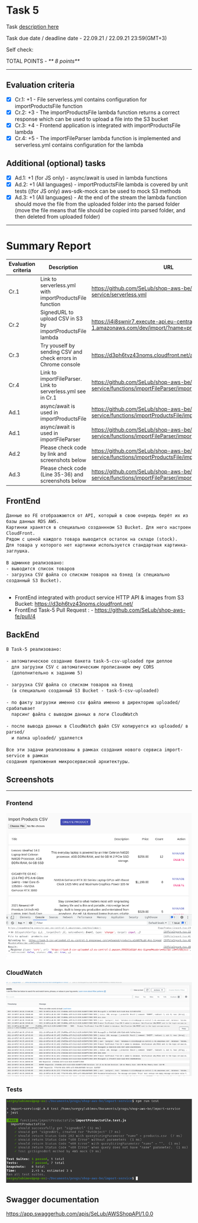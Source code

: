 # __Task 5__

Task [description here](https://github.com/EPAM-JS-Competency-center/cloud-development-course-initial/blob/main/task5-import-to-s3/task.md)

Task due date / deadline date - 22.09.21 / 22.09.21 23:59(GMT+3)

Self check:
 
 TOTAL POINTS - _** 8 points**_
 
-----------
## __Evaluation criteria__

- [x] Cr.1: +1 - File serverless.yml contains configuration for importProductsFile function
- [x] Cr.2: +3 - The importProductsFile lambda function returns a correct response which can be used to upload a file into the S3 bucket
- [x] Cr.3: +4 - Frontend application is integrated with importProductsFile lambda
- [x] Cr.4: +5 - The importFileParser lambda function is implemented and serverless.yml contains configuration for the lambda

## __Additional (optional) tasks__

- [x] Ad.1: +1 (for JS only) - async/await is used in lambda functions
- [x] Ad.2: +1 (All languages) - importProductsFile lambda is covered by unit tests ((for JS only) aws-sdk-mock can be used to mock S3 methods
- [x] Ad.3: +1 (All languages) - At the end of the stream the lambda function should move the file from the uploaded folder into the parsed folder (move the file means that file should be copied into parsed folder, and then deleted from uploaded folder)
------------

# __Summary Report__
Evaluation criteria   | Description | URL 
-------|--------------|-----
Cr.1 | Link to serverless.yml with importProductsFile function   | https://github.com/SeLub/shop-aws-be/blob/task-5/import-service/serverless.yml
Cr.2 | SignedURL to upload CSV in S3 by importProductsFile lambda | https://i4j8swnir7.execute-api.eu-central-1.amazonaws.com/dev/import/?name=products.csv
Cr.3 | Try youself by sending CSV and check errors in Chrome console | https://d3ph6tvz43noms.cloudfront.net/admin/products
Cr.4 | Link to importFileParser. Link to serverless.yml see in Cr.1 | https://github.com/SeLub/shop-aws-be/blob/task-5/import-service/functions/importFileParser/importFileParser.js
Ad.1 | async/await is used in importProductsFile | https://github.com/SeLub/shop-aws-be/blob/task-5/import-service/functions/importProductsFile/importProductsFile.js
Ad.1 | async/await is used in importFileParser | https://github.com/SeLub/shop-aws-be/blob/task-5/import-service/functions/importFileParser/importFileParser.js
Ad.2 | Please check code by link and screenshots below | https://github.com/SeLub/shop-aws-be/blob/task-5/import-service/functions/importProductsFile/importProductsFile.test.js
Ad.3 | Please check code (Line 35-36) and screenshots below | https://github.com/SeLub/shop-aws-be/blob/task-5/import-service/functions/importFileParser/importFileParser.js

## __FrontEnd__

```
Данные во FE отобраажаются от API, который в свою очередь берёт их из базы данных RDS AWS.
Картинки хранятся в специально созданнном S3 Bucket. Для него настроен CloudFront.
Рядом с ценой каждого товара выводится остаток на складе (stock).
Для товара у которого нет картинки используется стандартная картинка-заглушка.

В админке реализовано: 
- выводится список товаров
- загрузка CSV файла со списком товаров на бэкед (в специально созданный S3 Bucket).


```

* FrontEnd integrated with product service HTTP API & images from S3 Bucket: https://d3ph6tvz43noms.cloudfront.net/ 
* FrontEnd Task-5 Pull Request : - https://github.com/SeLub/shop-aws-fe/pull/4

## __BackEnd__

```
В Task-5 реализовано: 

- автоматическое создание бакета task-5-csv-uploaded при деплое
  для загрузки CSV с автоматичеcким прописанием ему CORS
  (дополнительно к заданию 5)

- загрузка CSV файла со списком товаров на бэкед 
  (в специально созданный S3 Bucket - task-5-csv-uploaded)

- по факту загрузки именно csv файла именно в директорию uploaded/ срабатывает
  парсинг файла с выводом данных в логи CloudWatch

- после вывода данных в CloudWatch файл CSV копируется из uploaded/ в parsed/
  и папка uploaded/ удаляется

Все эти задачи реализованы в рамках создания нового сервиса import-service в рамках
создания приложения микросервисной архитектуры.

```

## Screenshots 

------------

### Frontend

![Fronypage screenshot after download CSV](frontpage.png)

### CloudWatch

![CloudWatch screenshot after parsing CSV](cloudwatch.png)

### Tests

![Tests resaults](tests.png)

## __Swagger documentation__

https://app.swaggerhub.com/apis/SeLub/AWSShopAPI/1.0.0
